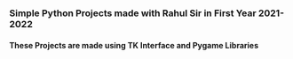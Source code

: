 ### Simple Python Projects made with Rahul Sir in First Year 2021-2022

#### These Projects are made using TK Interface and Pygame Libraries

